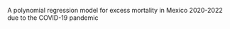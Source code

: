 A polynomial regression model for excess mortality in Mexico 2020-2022 due to the COVID-19 pandemic

